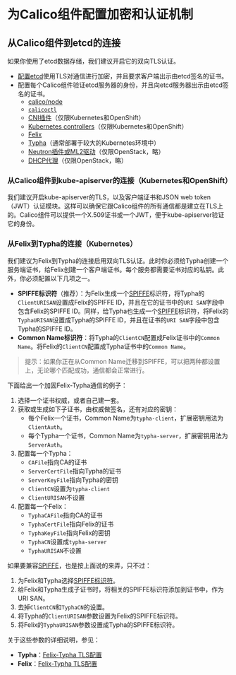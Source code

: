 # 为Calico组件配置加密和认证机制

## 从Calico组件到etcd的连接

如果你使用了etcd数据存储，我们建议开启它的双向TLS认证。

- [配置etcd](https://etcd.io/)使用TLS对通信进行加密，并且要求客户端出示由etcd签名的证书。
- 配置每个Calico组件验证etcd服务器的身份，并且向etcd服务器出示由etcd签名的证书。
    - [calico/node](../../06%E5%8F%82%E8%80%83/06calico-node.md)
    - [`calicoctl`](../../05%E8%BF%90%E7%BB%B4/02calicoctl/02%E9%85%8D%E7%BD%AEcalicoctl/02%E9%85%8D%E7%BD%AEcalicoctl%E8%BF%9E%E6%8E%A5%E5%88%B0etcd%E6%95%B0%E6%8D%AE%E5%AD%98%E5%82%A8.md)
    - [CNI插件](../../06%E5%8F%82%E8%80%83/10Calico%20CNI%E6%8F%92%E4%BB%B6.md#etcd的位置)（仅限Kubernetes和OpenShift）
    - [Kubernetes controllers](../../06%E5%8F%82%E8%80%83/11Calico%E7%9A%84Kubernets%E6%8E%A7%E5%88%B6%E5%99%A8.md#配置数据存储的访问)（仅限Kubernetes和OpenShift）
    - [Felix](../../06%E5%8F%82%E8%80%83/07Felix/01%E9%85%8D%E7%BD%AE.md#etcd数据存储配置)
    - [Typha](../../06%E5%8F%82%E8%80%83/08Typha/02%E9%85%8D%E7%BD%AE.md#etcd数据存储配置)（通常部署于较大的Kubernetes环境中）
    - [Neutron插件或ML2驱动]()（仅限OpenStack，略）
    - [DHCP代理]()（仅限OpenStack，略）

### 从Calico组件到kube-apiserver的连接（Kubernetes和OpenShift）

我们建议开启kube-apiserver的TLS，以及客户端证书和JSON web token（JWT）认证模块。这样可以确保它跟Calico组件的所有通信都是建立在TLS上的。Calico组件可以提供一个X.509证书或一个JWT，便于kube-apiserver验证它的身份。

### 从Felix到Typha的连接（Kubernetes）

我们建议为Felix到Typha的连接启用双向TLS认证。此时你必须给Typha创建一个服务端证书，给Felix创建一个客户端证书。每个服务都需要证书对应的私钥。此外，你必须配置以下几项之一。

- **SPIFFE标识符**（推荐）：为Felix生成一个[SPIFFE](https://github.com/spiffe/spiffe)标识符，将Typha的`ClientURISAN`设置成Felix的SPIFFE ID，并且在它的证书中的`URI SAN`字段中包含Felix的SPIFFE ID。同样，给Typha也生成一个[SPIFFE](https://github.com/spiffe/spiffe)标识符，将Felix的`TyphaURISAN`设置成Typha的SPIFFE ID，并且在证书的`URI SAN`字段中包含Typha的SPIFFE ID。
- **Common Name标识符**：将Typha的`ClientCN`配置成Felix证书中的`Common Name`。将Felix的`ClientCN`配置成Typha证书中的`Common Name`。

> 提示：如果你正在从Common Name迁移到SPIFFE，可以把两种都设置上，无论哪个匹配成功，通信都会正常进行。

下面给出一个加固Felix-Typha通信的例子：

1. 选择一个证书权威，或者自己建一套。
2. 获取或生成如下子证书，由权威做签名，还有对应的密钥：
    - 每个Felix一个证书，Common Name为`typha-client`，扩展密钥用法为`ClientAuth`。
    - 每个Typha一个证书，Common Name为`typha-server`，扩展密钥用法为`ServerAuth`。
3. 配置每一个Typha：
    - `CAFile`指向CA的证书
    - `ServerCertFile`指向Typha的证书
    - `ServerKeyFile`指向Typha的密钥
    - `ClientCN`设置为`typha-client`
    - `ClientURISAN`不设置
4. 配置每一个Felix：
    - `TyphaCAFile`指向CA的证书
    - `TyphaCertFile`指向Felix的证书
    - `TyphaKeyFile`指向Felix的密钥
    - `TyphaCN`设置成`typha-server`
    - `TyphaURISAN`不设置

如果要兼容[SPIFFE](https://github.com/spiffe/spiffe)，也是按上面说的来弄，只不过：

1. 为Felix和Typha选择[SPIFFE标识符](https://github.com/spiffe/spiffe/blob/main/standards/SPIFFE-ID.md#2-spiffe-identity)。
2. 给Felix和Typha生成子证书时，将相关的SPIFFE标识符添加到证书中，作为URI SAN。
3. 去掉`ClientCN`和`TyphaCN`的设置。
4. 将Typha的`ClientURISAN`参数设置为Felix的SPIFFE标识符。
5. 将Felix的`TyphaURISAN`参数设置成Typha的SPIFFE标识符。

关于这些参数的详细说明，参见：

- **Typha**：[Felix-Typha TLS配置](../../06%E5%8F%82%E8%80%83/08Typha/02%E9%85%8D%E7%BD%AE.md#Felix-Typha%20TLS配置)
- **Felix**：[Felix-Typha TLS配置](../../06%E5%8F%82%E8%80%83/07Felix/01%E9%85%8D%E7%BD%AE.md#Felix-Typha%20TLS配置)